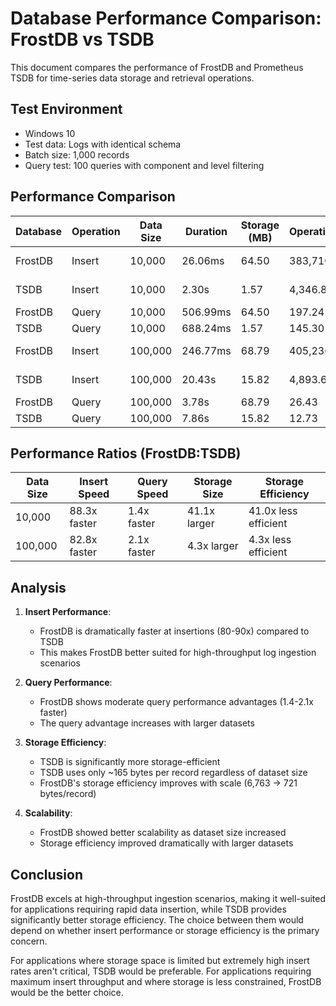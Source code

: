 # Database Performance Comparison: FrostDB vs TSDB

This document compares the performance of FrostDB and Prometheus TSDB for time-series data storage and retrieval operations.

## Test Environment
- Windows 10
- Test data: Logs with identical schema
- Batch size: 1,000 records
- Query test: 100 queries with component and level filtering

## Performance Comparison

| Database | Operation | Data Size | Duration | Storage (MB) | Operations/sec | Storage Efficiency |
|----------|-----------|-----------|----------|--------------|----------------|-------------------|
| FrostDB  | Insert    | 10,000    | 26.06ms  | 64.50        | 383,710.01     | 6,763.49 bytes/record |
| TSDB     | Insert    | 10,000    | 2.30s    | 1.57         | 4,346.86       | 164.92 bytes/record |
| FrostDB  | Query     | 10,000    | 506.99ms | 64.50        | 197.24         | - |
| TSDB     | Query     | 10,000    | 688.24ms | 1.57         | 145.30         | - |
| FrostDB  | Insert    | 100,000   | 246.77ms | 68.79        | 405,236.54     | 721.29 bytes/record |
| TSDB     | Insert    | 100,000   | 20.43s   | 15.82        | 4,893.65       | 165.92 bytes/record |
| FrostDB  | Query     | 100,000   | 3.78s    | 68.79        | 26.43          | - |
| TSDB     | Query     | 100,000   | 7.86s    | 15.82        | 12.73          | - |

## Performance Ratios (FrostDB:TSDB)

| Data Size | Insert Speed | Query Speed | Storage Size | Storage Efficiency |
|-----------|--------------|-------------|--------------|-------------------|
| 10,000    | 88.3x faster | 1.4x faster | 41.1x larger | 41.0x less efficient |
| 100,000   | 82.8x faster | 2.1x faster | 4.3x larger  | 4.3x less efficient |

## Analysis

1. **Insert Performance**:
   - FrostDB is dramatically faster at insertions (80-90x) compared to TSDB
   - This makes FrostDB better suited for high-throughput log ingestion scenarios

2. **Query Performance**:
   - FrostDB shows moderate query performance advantages (1.4-2.1x faster)
   - The query advantage increases with larger datasets

3. **Storage Efficiency**:
   - TSDB is significantly more storage-efficient
   - TSDB uses only ~165 bytes per record regardless of dataset size
   - FrostDB's storage efficiency improves with scale (6,763 → 721 bytes/record)

4. **Scalability**:
   - FrostDB showed better scalability as dataset size increased
   - Storage efficiency improved dramatically with larger datasets

## Conclusion

FrostDB excels at high-throughput ingestion scenarios, making it well-suited for applications requiring rapid data insertion, while TSDB provides significantly better storage efficiency. The choice between them would depend on whether insert performance or storage efficiency is the primary concern.

For applications where storage space is limited but extremely high insert rates aren't critical, TSDB would be preferable. For applications requiring maximum insert throughput and where storage is less constrained, FrostDB would be the better choice. 